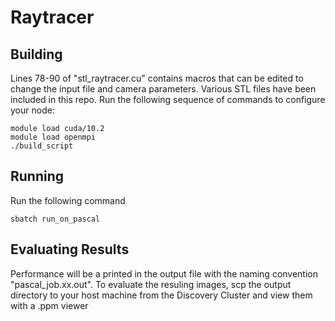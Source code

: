 # Raytracer

## Building
Lines 78-90 of "stl_raytracer.cu" contains macros that can be edited to change the input file and camera parameters. Various STL files have been included in this repo.
Run the following sequence of commands to configure your node: 
```
module load cuda/10.2
module load openmpi
./build_script
```

## Running
Run the following command
```
sbatch run_on_pascal
```

## Evaluating Results
Performance will be a printed in the output file with the naming convention "pascal_job.xx.out". To evaluate the resuling images, scp the output directory to your host machine from the Discovery Cluster and view them with a .ppm viewer